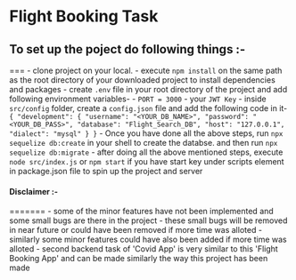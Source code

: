# Flight Booking Task

## To set up the poject do following things :-
===
    - clone project on your local.
    - execute `npm install` on the same path as the root directory of your downloaded project to install dependencies and       packages
    - create `.env` file in your root directory of the project and add following environment variables-
       - `PORT = 3000`
       - your `JWT Key`
    - inside `src/config` folder, create a `config.json` file and add the following code in it-
    ```
    {
      "development": {
        "username": "<YOUR_DB_NAME>",
        "password": "<YOUR_DB_PASS>",
        "database": "Flight_Search_DB",
        "host": "127.0.0.1",
        "dialect": "mysql"
      }
    }
    ``` 
    - Once you have done all the above steps, run `npx sequelize db:create` in your shell to create the databse. 
      and then run `npx sequelize db:migrate` 
    - after doing all the above mentioned steps, execute `node src/index.js` or `npm start` if you have start key under scripts element in package.json file to spin up the project and server


#### Disclaimer :-
=======
    - some of the minor features have not been implemented and some small bugs are there in the project
    - these small bugs will be removed in near future or could have been removed if more time was alloted
    - similarly some minor features could have also been added if more time was alloted
    - second backend task of 'Covid App' is very similar to this 'Flight Booking App' and can be made similarly the way this    project has been made
